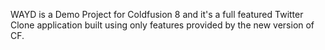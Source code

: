 WAYD is a Demo Project for Coldfusion 8 and it's a full featured Twitter Clone application built using only features provided by the new version of CF.